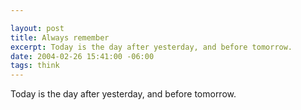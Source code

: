 ```yaml
--- 

layout: post
title: Always remember
excerpt: Today is the day after yesterday, and before tomorrow.
date: 2004-02-26 15:41:00 -06:00
tags: think
---
```

Today is the day after yesterday, and before tomorrow.
